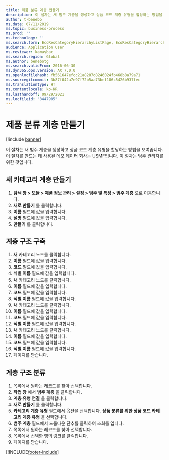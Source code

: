 ```yaml
---
title: 제품 분류 계층 만들기
description: 이 절차는 새 범주 계층을 생성하고 상품 코드 계층 유형을 할당하는 방법을 보여줍니다.
author: t-benebo
ms.date: 07/11/2019
ms.topic: business-process
ms.prod: ''
ms.technology: ''
ms.search.form: EcoResCategoryHierarchyListPage, EcoResCategoryHierarchyCreate, EcoResCategory, EcoResCategoryHierarchyRole, EcoResProductCategory, EcoResCategorySearchList, EcoResCategoryHierarchyFactbox, EcoResCategoryFriendlyName, EcoResCategoryAddProduct
audience: Application User
ms.reviewer: kamaybac
ms.search.region: Global
ms.author: benebotg
ms.search.validFrom: 2016-06-30
ms.dyn365.ops.version: AX 7.0.0
ms.openlocfilehash: fb561647efcc21a8287d8246024fb468b8a79a71
ms.sourcegitcommit: 3b87f042a7e97f72b5aa73bef186c5426b937fec
ms.translationtype: HT
ms.contentlocale: ko-KR
ms.lasthandoff: 09/29/2021
ms.locfileid: "8447985"
---
```

# <a name="create-a-hierarchy-of-product-classification"></a>제품 분류 계층 만들기

[!include [banner](../../includes/banner.md)]

이 절차는 새 범주 계층을 생성하고 상품 코드 계층 유형을 할당하는 방법을 보여줍니다. 이 절차를 만드는 데 사용된 데모 데이터 회사는 USMF입니다. 이 절차는 범주 관리자를 위한 것입니다.


## <a name="create-the-new-category-hierarchy"></a>새 카테고리 계층 만들기
1. **탐색 창 > 모듈 > 제품 정보 관리 > 설정 > 범주 및 특성 > 범주 계층** 으로 이동합니다.
2. **새로 만들기** 를 클릭합니다.
3. **이름** 필드에 값을 입력합니다.
4. **설명** 필드에 값을 입력합니다.
5. **만들기** 를 클릭합니다.

## <a name="build-the-hierarchy"></a>계층 구조 구축
1. **새** 카테고리 노드를 클릭합니다.
2. **이름** 필드에 값을 입력합니다.
3. **코드** 필드에 값을 입력합니다.
4. **식별 이름** 필드에 값을 입력합니다.
5. **새** 카테고리 노드를 클릭합니다.
6. **이름** 필드에 값을 입력합니다.
7. **코드** 필드에 값을 입력합니다.
8. **식별 이름** 필드에 값을 입력합니다.
9. **새** 카테고리 노드를 클릭합니다.
10. **이름** 필드에 값을 입력합니다.
11. **코드** 필드에 값을 입력합니다.
12. **식별 이름** 필드에 값을 입력합니다.
13. **새** 카테고리 노드를 클릭합니다.
14. **이름** 필드에 값을 입력합니다.
15. **코드** 필드에 값을 입력합니다.
16. **식별 이름** 필드에 값을 입력합니다.
17. 페이지를 닫습니다.

## <a name="classify-the-hierarchy"></a>계층 구조 분류
1. 목록에서 원하는 레코드를 찾아 선택합니다.
2. **작업 창** 에서 **범주 계층** 을 클릭합니다.
3. **계층 유형 연결** 을 클릭합니다.
4. **새로 만들기** 를 클릭합니다.
5. **카테고리 계층 유형** 필드에서 옵션을 선택합니다. **상품 분류를 위한 상품 코드 카테고리 계층 유형** 을 선택합니다.  
6. **범주 계층** 필드에서 드롭다운 단추를 클릭하여 조회를 엽니다.
7. 목록에서 원하는 레코드를 찾아 선택합니다.
8. 목록에서 선택한 행의 링크를 클릭합니다.
9. 페이지를 닫습니다.



[!INCLUDE[footer-include](../../../includes/footer-banner.md)]